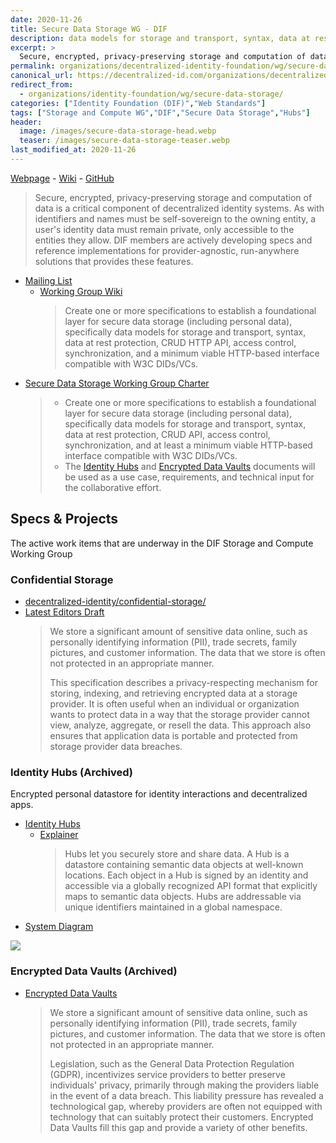 ```yaml
---
date: 2020-11-26
title: Secure Data Storage WG - DIF 
description: data models for storage and transport, syntax, data at rest protection, CRUD API, access control, synchronization, and at least a minimum viable HTTP-based interface compatible with W3C DIDs/VCs.
excerpt: >
  Secure, encrypted, privacy-preserving storage and computation of data is a critical component of decentralized identity systems. As with identifiers and names must be self-sovereign to the owning entity, a user's identity data must remain private, only accessible to the entities they allow. DIF members are actively developing specs and reference implementations for provider-agnostic, run-anywhere solutions that provides these features.
permalink: organizations/decentralized-identity-foundation/wg/secure-data-storage/
canonical_url: https://decentralized-id.com/organizations/decentralized-identity-foundation/wg/secure-data-storage/
redirect_from: 
  - organizations/identity-foundation/wg/secure-data-storage/
categories: ["Identity Foundation (DIF)","Web Standards"]
tags: ["Storage and Compute WG","DIF","Secure Data Storage","Hubs"]
header:
  image: /images/secure-data-storage-head.webp
  teaser: /images/secure-data-storage-teaser.webp
last_modified_at: 2020-11-26
---
```


[Webpage](https://identity.foundation/working-groups/storage-compute.html) - [Wiki](https://dif.groups.io/g/sds-wg/wiki) - [GitHub](https://github.com/decentralized-identity/confidential-storage/)

> Secure, encrypted, privacy-preserving storage and computation of data is a critical component of decentralized identity systems. As with identifiers and names must be self-sovereign to the owning entity, a user's identity data must remain private, only accessible to the entities they allow. DIF members are actively developing specs and reference implementations for provider-agnostic, run-anywhere solutions that provides these features.

- [Mailing List](https://dif.groups.io/g/sds-wg/wiki/home)
  - [Working Group Wiki](https://lists.identity.foundation/g/sds-wg/wiki)
    > Create one or more specifications to establish a foundational layer for secure data storage (including personal data), specifically data models for storage and transport, syntax, data at rest protection, CRUD HTTP API, access control, synchronization, and a minimum viable HTTP-based interface compatible with W3C DIDs/VCs.
- [Secure Data Storage Working Group Charter](https://drive.google.com/file/d/1vf2CsD9QZstzrd6CJ4WFVHw0WKwwNLHf/view)
  > - Create one or more specifications to establish a foundational layer for secure data storage (including personal data), specifically data models for storage and transport, syntax, data at rest protection, CRUD API, access control, synchronization, and at least a minimum viable HTTP-based interface compatible with W3C DIDs/VCs.
  > - The [Identity Hubs](https://github.com/decentralized-identity/identity-hub/blob/master/explainer.md) and [Encrypted Data Vaults](https://digitalbazaar.github.io/encrypted-data-vaults/) documents will be used as a use case, requirements, and technical input for the collaborative effort.

## Specs & Projects

The active work items that are underway in the DIF Storage and Compute Working Group

### Confidential Storage

- [decentralized-identity/confidential-storage/](https://github.com/decentralized-identity/confidential-storage/)
- [Latest Editors Draft](https://identity.foundation/confidential-storage/)
  > We store a significant amount of sensitive data online, such as personally identifying information (PII), trade secrets, family pictures, and customer information. The data that we store is often not protected in an appropriate manner.
  > 
  > This specification describes a privacy-respecting mechanism for storing, indexing, and retrieving encrypted data at a storage provider. It is often useful when an individual or organization wants to protect data in a way that the storage provider cannot view, analyze, aggregate, or resell the data. This approach also ensures that application data is portable and protected from storage provider data breaches.

### Identity Hubs (Archived)

Encrypted personal datastore for identity interactions and decentralized apps.

* [Identity Hubs](https://github.com/decentralized-identity/identity-hub/)
  * [Explainer](https://github.com/decentralized-identity/identity-hub/blob/master/explainer.md)  
    > Hubs let you securely store and share data. A Hub is a datastore containing semantic data objects at well-known locations. Each object in a Hub is signed by an identity and accessible via a globally recognized API format that explicitly maps to semantic data objects. Hubs are addressable via unique identifiers maintained in a global namespace.     
* [System Diagram](https://raw.githubusercontent.com/decentralized-identity/hubs/master/diagrams/full-system.png)

[![](https://raw.githubusercontent.com/decentralized-identity/hubs/master/diagrams/full-system.png)](https://raw.githubusercontent.com/decentralized-identity/hubs/master/diagrams/full-system.png)

### Encrypted Data Vaults (Archived)

* [Encrypted Data Vaults](https://digitalbazaar.github.io/encrypted-data-vaults/)
  > We store a significant amount of sensitive data online, such as personally identifying information (PII), trade secrets, family pictures, and customer information. The data that we store is often not protected in an appropriate manner.
  > 
  > Legislation, such as the General Data Protection Regulation (GDPR), incentivizes service providers to better preserve individuals' privacy, primarily through making the providers liable in the event of a data breach. This liability pressure has revealed a technological gap, whereby providers are often not equipped with technology that can suitably protect their customers. Encrypted Data Vaults fill this gap and provide a variety of other benefits.

